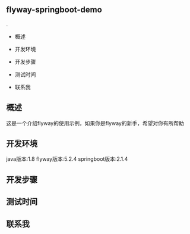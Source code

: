 ## flyway-springboot-demo
.
+ 概述
- 开发环境
+ 开发步骤
- 测试时间
+ 联系我

## 概述
这是一个介绍flyway的使用示例，如果你是flyway的新手，希望对你有所帮助

## 开发环境
java版本:1.8
flyway版本:5.2.4
springboot版本:2.1.4

## 开发步骤

## 测试时间

## 联系我
